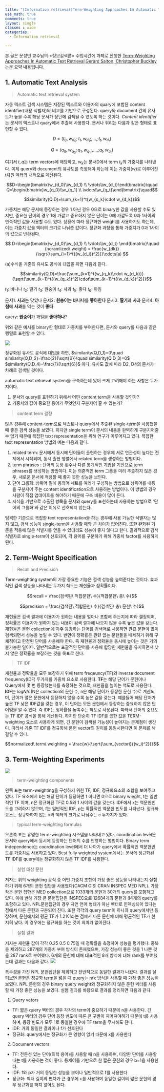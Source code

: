 ```yaml
---
title: "[Information retrieval]Term-Weighting Approaches In Automatic Text Retrieval 논문 요약"
use_math: true
comments: true
layout: single
classes : wide
categories:
  - Information retrieval

---
```

본 글은 문성빈 교수님의 <정보검색론> 수업시간에 과제로 진행한 [Term-Weighting Approaches In Automatic Text Retrieval,Gerard Salton, Christopher Buckley](https://www.sciencedirect.com/science/article/abs/pii/0306457388900210) 논문 요약 내용입니다.

## 1. Automatic Text Analysis
>Automatic text retrieval system

자동 텍스트 검색 시스템은 저장된 텍스트와 이용자의 quary에 포함된 content identifier(내용 식별자)의 비교를 기반으로 구성된다. query와 document 간의 유사도가 높을 수록 해당 문서가 상단에 검색될 수 있도록 하는 것이다. *Content identifier*는 문서의 텍스트나 quary에서 추출해 사용한다. 문서나 쿼리는 다음과 같은 형태로 표현할 수 있다.


$$D=(t_0,w_{d_0};t_1,w_{d_1};,...,;t_t,w_{d_t})$$ 

$$Q=(q_0,w_{q_0};q_1,w_{q_1};,...,;q_t,w_{q_t})$$ 

여기서 $t,q$는 term vectors에 해당하고, $w_k$는 문서D에서 term $t_k$의 가중치를 나타낸다. 이제 query와 document의 유사도를 측정해야 하는데 이는 가중치($w$)로 이루어진 t차원 벡터의 내적으로 계산된다. 

$$D=\begin{bmatrix}w_{d_0}\\w_{d_1} \\ \vdots\\w_{d_t}\end{bmatrix}\quad Q=\begin{bmatrix}w_{q_0}\\w_{q_1} \\ \vdots\\w_{q_t}\end{bmatrix}\quad$$ 

$$similarity(Q,D)=\sum_{k=1}^t{w_{q_k}\cdot w_{d_k}}$$ 

가중치는 해당 문서에 등장하는 경우 1 아닌 경우 0으로 binary한 값을 사용할 수도 있지만, 중요한 단어의 경우 1에 가깝고 중요하지 않은 단어는 0에 가깝도록 0과 1사이의 연속적인 값을 사용할 수도 있다. 상황에 따라 정규화한 weight를 사용하기도 하는데, 이는 가중치 값을 벡터의 크기로 나눠준 값이다. 정규화 과정을 통해 가중치가 0과 1사이의 값으로 반환된다. 

$$ D=\begin{bmatrix}w_{d_0}\\w_{d_1} \\ \vdots\\w_{d_t} \end{bmatrix}\quad (noramlized\ weight) = \frac{w_{dk}}{\sqrt{\sum_{i=1}^t{(w_{d_i})^2}}}\cdots(a) $$ 

(a)수식을 기존의 유사도 공식에 대입을 하면 다음과 같다.

$$similarity(Q,D)=\frac{\sum_{k=1}^t{w_{q_k}\cdot w_{d_k}}}{\sqrt{\sum_{k=1}^t{(w_{q_k})^2}\cdot\sum_{k=1}^t{(w_{d_k})^2}}}$$

$t_1$: 바나나 $t_2$: 딸기 $t_3$: 원숭이 $t_4$: 사과  $t_5$: 좋다 $t_6$: 아침 <br/>

문서1: **사과**는 맛있다 
문서2: **원숭이**는 **바나나**를 **좋아한다** 
문서3: **딸기**와 **사과** 
문서4: **아침**에 **사과**를 먹는 것이 **좋다** <br/>

query: **원숭이**가 과일을 **좋아하나**?<br/>

위와 같은 예시를 binary한 형태로 가중치를 부여한다면, 문서와 query를 다음과 같은 행렬로 표현할 수 있다. 

![](https://i.imgur.com/J5zDsZj.png)


정규화된 유사도 공식에 대입을 하면,
$similarity(Q,D_1)=0\quad similarity(Q,D_2)=\frac{2}{\sqrt{6}}\quad similarity(Q,D_3)=0$  $similarity(Q,D_4)=\frac{1}{\sqrt{6}}$ 이다. 
유사도 값에 따라 D2, D4의 문서가 차례로 검색될 것이다.<br/>

automatic text retrieval system을 구축하는데 있어 크게 고려해야 하는 사항은 두가지이다. 
1. 문서와 query를 표현하기 위해서 어떤 content term을 사용할 것인가? 
2. 가중치의 값이 중요한 용어가 무엇인지 구분지어 줄 수 있는가?

> content term 결정

많은 경우에 content-term으로 텍스트나 query에서 추출된 single-term을 사용했을 때 좋은 검색 성능을 보였다. 하지만 single term이 문서의 내용을 완벽하게 구분지어줄 수 없기 때문에 복잡한 text representation을 위해 연구가 이루어지고 있다. 복잡한 text representation 방법의 예는 다음과 같다.  

1. related term: 문서에서 동시에 단어들이 출현하는 경우에 서로 연관성이 높다는 전제에서 시작되며, 동시 출현 행렬에서 related term을 생성하는 방법이다.
2. term phrases : 단어의 등장 횟수나 다른 통계적인 기법을 기반으로 term phrases를 생성하는 방법이다. 이는 의존적인 term 그룹을 미리 추출하지 않은 경우, 새로운 문서에 적용할 때 좋지 못한 성능을 보인다.
3. 단어 그룹화: 상위어 밑에 동의어 세트를 여러개 구성하는 방법으로 상위어를 내용을 구분지어 주는 content identification으로 사용하는 방법이다. 이 방법의 경우 사람이 직접 업데이트를 해야하기 때문에 구축 비용이 많이 든다. 
4. 지식을 기반으로 추출된 항목을 문서와 query를 표현하는데 사용하는 방법으로 '단어의 그룹화'와 같은 이유로 선호되지 않는다.

엄격한 기준으로 복잡한 text representation을 하는 경우에 사용 가능한 식별자는 많지 않고, 검색 성능이 single-term을 사용할 때와 큰 차이가 없어진다. 또한 완화된 기준을 적용해 많은 식별자를 얻을 수 있더라도 성능이 좋지 않다고 한다. 결과적으로 검색 식별자로 single-term이 선호되며, 각 용어를 구분하기 위해 가중치 factor를 사용하게 된다. 

## 2. Term-Weight Specification
>Recall and Precision

Term-weighting system의 가장 중요한 기능은 검색 성능을 높여준다는 것이다. 효과적인 검색 성능을 나타내는 두가지 척도는 재현율과 정확률이다. 

$$recall = \frac{검색된\ 적합문헌\ 수}{적합문헌\ 총\ 수}$$ 

$$precision = \frac{검색된\ 적합문헌\ 수}{검색된\ 총\ 문헌\ 수}$$ 

재현율은 검색 결과에 이용자가 원하는 내용을 얼마나 포함해 주는지에 따라 결정되며, 정확률은 이용자가 원하지 않는 내용이 검색 결과에 나오지 않을 수록 높은 값을 갖는다. 재현율은 문헌 collection에 자주 등장하는 단어를 검색어로 사용하면 관련 문헌이 많이 검색되면서 성능을 높일 수 있다. 반면에 정확률은 관련 없는 문헌들을 배제하기 위해 구체적이고 한정된 단어를 사용해야 한다. 즉 재현율과 정확율을 동시에 높이는 것은 거의 불가능한 일이다. 일반적으로는 포괄적인 단어를 사용해 합당한 재현율을 유지하면서 낮지 않은 정확률을 보장하는 것을 목표로 한다. 

>TF IDF

재현율과 정확률을 모두 보장하기 위해 term freqeuncy(TF)와 inverse document frequency(IDF) 두가지를 가중치 요소로 사용한다. **TF**는 해당 단어가 문헌이나 Query에서 몇 번 등장했는지를 측정하는 것으로, 재현율을 높이는 척도로 사용된다. **IDF**는 $log{N/n}$(N은 collection의 문헌 수, n은 해당 단어가 등장한 문헌 수)로 계산되며, 단어가 많은 문헌에서 등장하지 않을 수록 높은 값을 갖는다. 예를들어 해당 단어가 높은 TF 낮은 IDF값을 갖는 경우, 이 단어는 모든 문헌에서 등장하는 중요하지 않은 단어임을 알 수 있다. 즉 IDF는 정확률을 높여주는 척도로 사용된다. 따라서 단어의 중요도는 TF IDF 공식을 통해 계산된다. 하지만 단순히 TF IDF를 곱한 값을 TERM-weighting 요소로 사용하게 되면, 긴 문헌이 검색될 가능성이 높아지는 문제점이 생긴다. 따라서 기존 TF IDF를 정규화해 문헌 vector의 길이를 동일시한다면 이 문제를 해결할 수 있다. 

$$normalized\ term\ weighting = \frac{w}{\sqrt{\sum_{vectori}{(w_i)^2}}}$$

## 3. Term-Weighting Experiments
![](https://i.imgur.com/ZfZQ12x.png)

>term-weighting components

왼쪽 표는 term-weighting을 구성하기 위한 TF, IDF, 정규화요소의 조합을 보여주고 있다. TF 요소에서 b는 해당 단어가 등장하면 1 아니면 0으로 binary wieght, t는 일반적인 TF 이며, n은 정규화된 TF로 0.5와 1 사이의 값을 갖는다. IDF에서 x는 역문헌빈도를 고려하지 않으며, f는 일반적인 IDF, p는 확률적인 역문헌 빈도를 나타낸다. 정규화 요소는 정규화하지 않는 x와 벡터의 크기로 나눠주는 c 두가지가 있다. 

> typical term-weighting formulas 

오른쪽 표는 유명한 term-weighting 시스템을 나타내고 있다. coordination level은 문서와 query에서 동시에 등장하는 단어의 수를 반영하는 방법이다. Binary term independence는 coordination level에서 더 나아가 query에서 확률적인 역문헌빈도를 가중치로 사용하고 있다. Best fully weighted system에서는 문서에 정규화된 TF IDF를 query에는 정규화하지 않은 TF IDF를 사용한다.  

> 실험 대상 문헌

저자는 위의 weighting 공식 중 어떤 가중치 조합이 가장 좋은 성능을 나타내는지 실험하기 위해 6개의 문헌 집단을 사용했다(CACM CISI CRAN INSPEC MED NPL). 가장 작은 문헌 집한은 MED collection으로 1033개의 문헌과 30개의 query를 포함하고 있다. 이에 반해 가장 큰 문헌집단은 INSPEC으로 12684개의 문헌과 84개의 query를 포함하고 있다. NPL문헌집단의 경우 자연 언어 형태가 아닌 벡터로 인덱싱되어 있다는 점에서 다른 문헌과 구분되어 진다. 또한 각각의 query term이 하나의 query에서만 등장하며, 문헌에서의 평균 TF가 1.21이라는 점에서 다른 문헌에 비해 평균적인 TF가 현저히 낮다. 이 경우에는 정규화를 하는 것이 의미가 없어진다. 

> 실험 결과

저자는 재현율 값이 각각 0.25 0.5 0.75일 때 정확률을 측정하여 성능을 평가했다. 중복을 제외하고 287개의 가중치 부여 방식이 존재했으며, 가장 성능이 좋은 것을 1 나쁜 것을 287 rank로 부여했다. 6개의 문헌에 대해 대표적인 8개 방식에 대해 rank를 부여했는데 결과는 다음과 같다. 
![](https://i.imgur.com/Vj8VERz.png)

특수성을 가진 NPL 문헌집단을 제외하고 전반적으로 동일한 결과가 나왔다. 결과를 살펴보면 문헌은 정규화 term을 넣을 때 query는 nfx 방식을 사용할 때 가장 좋은 성능을 보였다. NPL 문헌의 경우 binary query weight와 정규화하지 않은 문헌 벡터를 사용할 때 가장 좋은 성능을 보였다. 실험 결과를 바탕으로 결과를 정리하면 다음과 같다.

1. Query vetors
- TF: 짧은 query 벡터의 경우 각각의 term이 중요하기 때문에 n을 사용한다. 긴 query 벡터의 경우 단어 등장 빈도에 따른 큰 구별이 지어져야하기 때문에 t를 사용하며, 등장 빈도가 모두 1로 동일한 경우에 TF term을 무시해도 된다.
- IDF: 거의 동일한 결과이나 f가 선호된다
- 정규화: query에서는 정규화가 큰 영향이 없기 때문에 x를 사용한다
2. Document vectors
- TF: 전문성 있는 단어(의학 용어)를 사용할 때 n을 사용하며, 다양한 단어를 사용할 때는 t를 사용하는 것이 좋다. 통제어를 기반으로 한 짧은 문헌의 경우 b=1을 사용한다.
- IDF: f와 p가 거의 동일한 성능을 보이나 일반적으로 f를 사용한다
- 정규화: 벡터 길이의 편차가 큰 경우에 c를 사용하며 동일한 길이의 짧은 문헌의 경우 정규화를 하지 않아도 된다. 







